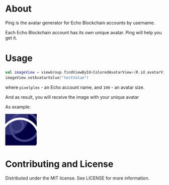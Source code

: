 # About
Ping is the avatar generator for Echo Blockchain accounts by username.

Each Echo Blockchain account has its own unique avatar. Ping will help you get it.

# Usage

```kotlin
val imageView = viewGroup.findViewById<ColoredAvatarView>(R.id.avatarView)
imageView.setAvatarValue("testValue")
```

where `pixelplex` - an Echo account name, and `100` - an avatar size.

And as result, you will receive the image with your unique avatar

As example:

![PixelPlex avatar](pixelplex-avatar.png)

# Contributing and License
Distributed under the MIT license. See LICENSE for more information.
